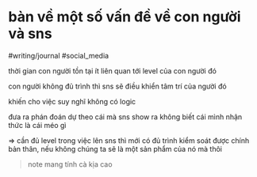 # bàn về một số vấn đề về con người và sns

#writing/journal #social_media

thời gian con người tồn tại ít liên quan tới level của con người đó

con người không đủ trình thì sns sẽ điều khiển tâm trí của người đó

khiến cho việc suy nghĩ không có logic

đưa ra phán đoán dự theo cái mà sns show ra không biết cái mình nhận thức là cái méo gì

⇒ cần đủ level trong việc lên sns thì mới có đủ trình kiểm soát được chính bản thân, nếu không chúng ta sẽ là một sản phẩm của nó mà thôi

> note mang tính cà kịa cao
